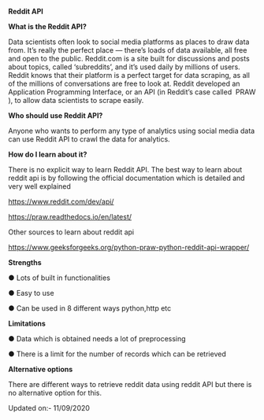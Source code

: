 **Reddit API**


**What is the Reddit API?**

Data scientists often look to social media platforms as places to draw data from. It’s really the perfect
place — there’s loads of data available, all free and open to the public. Reddit.com is a site built for
discussions and posts about topics, called ‘subreddits’, and it’s used daily by millions of users. Reddit
knows that their platform is a perfect target for data scraping, as all of the millions of conversations are
free to look at. Reddit developed an Application Programming Interface, or an API (in Reddit’s case called ​ PRAW ​), to allow data scientists to scrape easily.

**Who should use Reddit API?**

Anyone who wants to perform any type of analytics using social media data can use Reddit API to crawl
the data for analytics.



**How do I learn about it?**

There is no explicit way to learn Reddit API. The best way to learn about reddit api is by following the
official documentation which is detailed and very well explained

https://www.reddit.com/dev/api/

https://praw.readthedocs.io/en/latest/




Other sources to learn about reddit api

https://www.geeksforgeeks.org/python-praw-python-reddit-api-wrapper/



**Strengths**

● Lots of built in functionalities

● Easy to use

● Can be used in 8 different ways python,http etc


**Limitations**

● Data which is obtained needs a lot of preprocessing

● There is a limit for the number of records which can be retrieved



**Alternative options**

There are different ways to retrieve reddit data using reddit API but there is no alternative option for
this.

Updated on:- 11/09/2020


